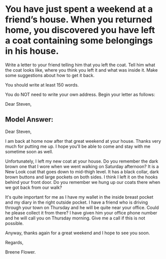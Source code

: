 # You have just spent a weekend at a friend’s house. When you returned home, you discovered you have left a coat containing some belongings in his house.

Write a letter to your friend telling him that you left the coat. Tell him what the coat looks like, where you think you left it and what was inside it. Make some suggestions about how to get it back.

You should write at least 150 words.

You do NOT need to write your own address. Begin your letter as follows:

Dear Steven,


 
## Model Answer:

Dear Steven,

I am back at home now after that great weekend at your house. Thanks very much for putting me up. I hope you‛ll be able to come and stay with me sometime soon as well.

Unfortunately, I left my new coat at your house. Do you remember the dark brown one that I wore when we went walking on Saturday afternoon? It is a New Look coat that goes down to mid-thigh level. It has a black collar, dark brown buttons and large pockets on both sides. I think I left it on the hooks behind your front door. Do you remember we hung up our coats there when we got back from our walk?

It‛s quite important for me as I have my wallet in the inside breast pocket and my diary in the right outside pocket. I have a friend who is driving through your town on Thursday and he will be quite near your office. Could he please collect it from there? I have given him your office phone number and he will call you on Thursday morning. Give me a call if this is not possible.

Anyway, thanks again for a great weekend and I hope to see you soon.

Regards,

Breene Flower.